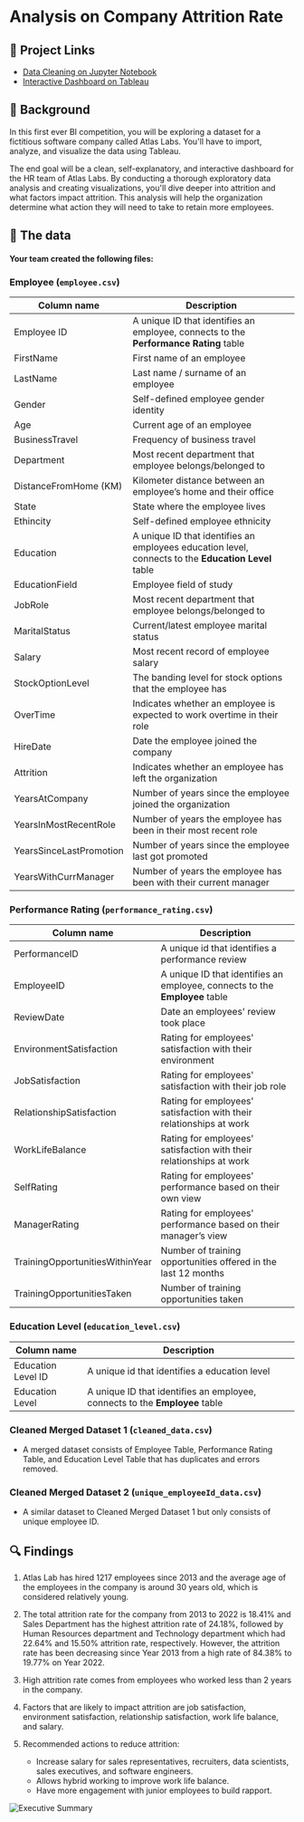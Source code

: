 # Analysis on Company Attrition Rate

## 🔗 Project Links
- [Data Cleaning on Jupyter Notebook](https://app.datacamp.com/workspace/w/a1d227d0-4a94-4a0b-92ea-35eba9d6dc94)
- [Interactive Dashboard on Tableau](https://public.tableau.com/views/HRAnalytics_16845123839020/ExecutiveSummary?:language=en-US&publish=yes&:display_count=n&:origin=viz_share_link)

## 📖 Background
In this first ever BI competition, you will be exploring a dataset for a fictitious software company called Atlas Labs. You'll have to import, analyze, and visualize the data using Tableau.

The end goal will be a clean, self-explanatory, and interactive dashboard for the HR team of Atlas Labs. By conducting a thorough exploratory data analysis and creating visualizations, you'll dive deeper into attrition and what factors impact attrition. This analysis will help the organization determine what action they will need to take to retain more employees.

## 💾 The data

#### Your team created the following files:


### Employee (`employee.csv`)
|   Column name  |   Description | 
|---------------|-----------|
| Employee ID |	A unique ID that identifies an employee, connects to the **Performance Rating** table  |
|FirstName | First name of an employee  |
|LastName |	Last name / surname of an employee |
|Gender| Self-defined employee gender identity|
|Age|Current age of an employee|
|BusinessTravel|Frequency of business travel|
|Department | Most recent department that employee belongs/belonged to |
|DistanceFromHome (KM)|Kilometer distance between an employee’s home and their office|
|State|State where the employee lives|
|Ethincity| Self-defined employee ethnicity|
|Education | A unique ID that identifies an employees education level, connects to the **Education Level** table |
|EducationField|Employee field of study|
|JobRole |	Most recent department that employee belongs/belonged to |
|MaritalStatus|Current/latest employee marital status|
|Salary | Most recent record of employee salary |
|StockOptionLevel|The banding level for stock options that the employee has|
|OverTime|Indicates whether an employee is expected to work overtime in their role|
|HireDate|Date the employee joined the company|
|Attrition|Indicates whether an employee has left the organization|
|YearsAtCompany|Number of years since the employee joined the organization|
|YearsInMostRecentRole|Number of years the employee has been in their most recent role|
|YearsSinceLastPromotion|Number of years since the employee last got promoted|
|YearsWithCurrManager|Number of years the employee has been with their current manager|

### Performance Rating (`performance_rating.csv`)
|   Column name  |   Description | 
|---------------|-----------|
| PerformanceID | A unique id that identifies a performance review|
| EmployeeID |	A unique ID that identifies an employee, connects to the **Employee** table  |
|ReviewDate | Date an employees' review took place  |
|EnvironmentSatisfaction |	Rating for employees' satisfaction with their environment  |
|JobSatisfaction |	Rating for employees' satisfaction with their job role |
|RelationshipSatisfaction|Rating for employees' satisfaction with their relationships at work|
|WorkLifeBalance|Rating for employees' satisfaction with their relationships at work|
|SelfRating|Rating for employees' performance based on their own view|
|ManagerRating|Rating for employees' performance based on their manager’s view|
|TrainingOpportunitiesWithinYear|Number of training opportunities offered in the last 12 months|
|TrainingOpportunitiesTaken|Number of training opportunities taken|

### Education Level (`education_level.csv`)
|   Column name  |   Description | 
|---------------|-----------|
| Education Level ID | A unique id that identifies a education level
| Education Level |	A unique ID that identifies an employee, connects to the **Employee** table|

### Cleaned Merged Dataset 1 (`cleaned_data.csv`)
- A merged dataset consists of Employee Table, Performance Rating Table, and Education Level Table that has duplicates and errors removed.

### Cleaned Merged Dataset 2 (`unique_employeeId_data.csv`)
- A similar dataset to Cleaned Merged Dataset 1 but only consists of unique employee ID.


## 🔍 Findings

1. Atlas Lab has hired 1217 employees since 2013 and the average age of the employees in the company is around 30 years old, which is considered relatively young.

2. The total attrition rate for the company from 2013 to 2022 is 18.41% and Sales Department has the highest attrition rate of 24.18%, followed by Human Resources department and Technology department which had 22.64% and 15.50% attrition rate, respectively. However, the attrition rate has been decreasing since Year 2013 from a high rate of 84.38% to 19.77% on Year 2022.

3. High attrition rate comes from employees who worked less than 2 years in the company.

4. Factors that are likely to impact attrition are job satisfaction, environment satisfaction, relationship satisfaction, work life balance, and salary.

5. Recommended actions to reduce attrition:
    - Increase salary for sales representatives, recruiters, data scientists, sales executives, and software engineers.
    - Allows hybrid working to improve work life balance.
    - Have more engagement with junior employees to build rapport.

![Executive Summary](https://github.com/yirongNg/Data-Viz-on-Company-Attrition-Rate/assets/132359604/04cdf4ec-dbb7-4cc6-b095-d1ad7c382448)

